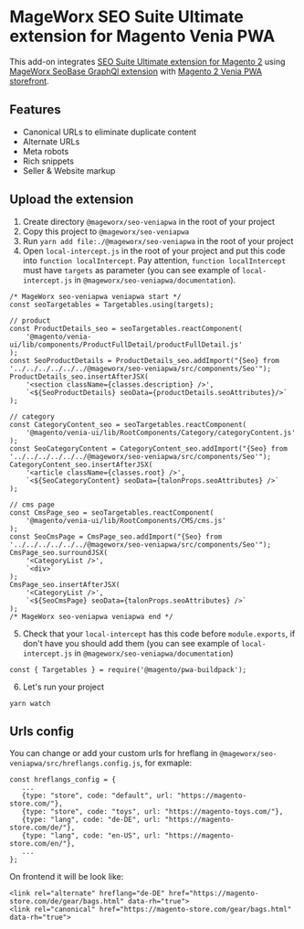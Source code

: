 # MageWorx SEO Suite Ultimate extension for Magento Venia PWA
This add-on integrates [SEO Suite Ultimate extension for Magento 2](https://www.mageworx.com/magento2-extensions/seo-tools-services.html) using [MageWorx SeoBase GraphQl extension](https://github.com/mageworx/MageWorx_SeoBaseGraphQl)  with [Magento 2 Venia PWA storefront](https://magento.github.io/pwa-studio/venia-pwa-concept/).

## Features
- Canonical URLs to eliminate duplicate content
- Alternate URLs
- Meta robots
- Rich snippets
- Seller & Website markup

## Upload the extension
1. Create directory `@mageworx/seo-veniapwa` in the root of your project
2. Copy this project to `@mageworx/seo-veniapwa`
3. Run `yarn add file:./@mageworx/seo-veniapwa` in the root of your project
4. Open `local-intercept.js` in the root of your project and put this code into `function localIntercept`. Pay attention, `function localIntercept` must have `targets` as parameter (you can see example of `local-intercept.js` in `@mageworx/seo-veniapwa/documentation`).
```
/* MageWorx seo-veniapwa veniapwa start */
const seoTargetables = Targetables.using(targets);

// product
const ProductDetails_seo = seoTargetables.reactComponent(
    '@magento/venia-ui/lib/components/ProductFullDetail/productFullDetail.js'
);
const SeoProductDetails = ProductDetails_seo.addImport("{Seo} from '../../../../../../@mageworx/seo-veniapwa/src/components/Seo'");
ProductDetails_seo.insertAfterJSX(
    '<section className={classes.description} />',
    `<${SeoProductDetails} seoData={productDetails.seoAttributes}/>`
);

// category
const CategoryContent_seo = seoTargetables.reactComponent(
    '@magento/venia-ui/lib/RootComponents/Category/categoryContent.js'
);
const SeoCategoryContent = CategoryContent_seo.addImport("{Seo} from '../../../../../../@mageworx/seo-veniapwa/src/components/Seo'");
CategoryContent_seo.insertAfterJSX(
    '<article className={classes.root} />',
    `<${SeoCategoryContent} seoData={talonProps.seoAttributes} />`
);

// cms page
const CmsPage_seo = seoTargetables.reactComponent(
    '@magento/venia-ui/lib/RootComponents/CMS/cms.js'
);
const SeoCmsPage = CmsPage_seo.addImport("{Seo} from '../../../../../../@mageworx/seo-veniapwa/src/components/Seo'");
CmsPage_seo.surroundJSX(
    '<CategoryList />',
    `<div>`
);
CmsPage_seo.insertAfterJSX(
    '<CategoryList />',
    `<${SeoCmsPage} seoData={talonProps.seoAttributes} />`
);
/* MageWorx seo-veniapwa veniapwa end */
```
5. Check that your `local-intercept` has this code before `module.exports`, if don't have you should add them (you can see example of `local-intercept.js` in `@mageworx/seo-veniapwa/documentation`)
```
const { Targetables } = require('@magento/pwa-buildpack');
```
6. Let's run your project
```
yarn watch
```

## Urls config
You can change or add your custom urls for hreflang in `@mageworx/seo-veniapwa/src/hreflangs.config.js`, for exmaple:
```
const hreflangs_config = {
   ...
   {type: "store", code: "default", url: "https://magento-store.com/"},
   {type: "store", code: "toys", url: "https://magento-toys.com/"},
   {type: "lang", code: "de-DE", url: "https://magento-store.com/de/"},
   {type: "lang", code: "en-US", url: "https://magento-store.com/en/"},
   ...
};
```
On frontend it will be look like:
```
<link rel="alternate" hreflang="de-DE" href="https://magento-store.com/de/gear/bags.html" data-rh="true">
<link rel="canonical" href="https://magento-store.com/gear/bags.html" data-rh="true">
```


